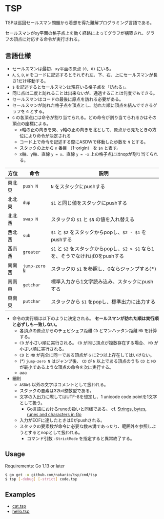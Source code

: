 # TSP

TSPは巡回セールスマン問題から着想を得た難解プログラミング言語である。

セールスマンがxy平面の格子点上を動く経路によってグラフが構築され、グラフの頂点に対応する命令が実行される。

## 言語仕様

- セールスマンは最初、xy平面の原点 `(0, 0)` にいる。
- `A`, `S`, `D`, `W` をコードに記述するとそれぞれ左、下、右、上にセールスマンが長さ1だけ移動する。
- `$` を記述するとセールスマンは現在いる格子点を「訪れる」。
- 同じ点は二度と訪れることは出来ないが、通過することは何度でもできる。
- セールスマンはコードの最後に原点を訪れる必要がある。
- セールスマンが訪れた格子点を頂点とし、訪れた順に頂点を結んでできるグラフを `G` とする。
- `G` の各頂点には命令が割り当てられる。どの命令が割り当てられるかはその頂点の座標による。
  - x軸の正の向きを東、y軸の正の向きを北として、原点から見たときの方位により命令が決定される
  - コード上で命令を記述する際にASDWで移動した歩数を `N` とする。
  - スタックの上から `n` 番目 （1-origin） を `$n` と表す。
  - x軸、y軸、直線 `y = x`、直線 `y = -x` 上の格子点にはnopが割り当てられる。

|方位|命令|説明|
|---|---|---|
|東北東|`push N`|`N` をスタックにpushする|
|北北東|`dup`|`$1` と同じ値をスタックにpushする|
|北北西|`swap N`|スタックの `$1` と `$N` の値を入れ替える|
|西北西|`sub`|`$1` と `$2` をスタックからpopし、`$2 - $1` をpushする|
|西南西|`greater`|`$1` と `$2` をスタックからpopし、`$2 > $1` なら1を、そうでなければ0をpushする|
|南南西|`jump-zero N`|スタックの `$1` を参照し、0ならジャンプする(*)|
|南南東|`getchar`|標準入力から1文字読み込み、スタックにpushする|
|東南東|`putchar`|スタックから `$1` をpopし、標準出力に出力する|

- 命令の実行順は以下のように決定される。 **セールスマンが訪れた順は実行順と必ずしも一致しない。**
  - 各頂点の原点からのチェビシェフ距離 `CD` とマンハッタン距離 `MD` を計算する。
  - `CD` が小さい順に実行される。 `CD` が同じ頂点が複数存在する場合、 `MD` が小さい順に実行される。
  - `CD` と `MD` が完全に同一である頂点が `G` に2つ以上存在してはいけない。
  - (*) `jump-zero N` はジャンプ後、 `CD` が `N` 以上である頂点のうち `CD` と `MD` が最小であるような頂点の命令を次に実行する。
  - aaa
- 細則
  - `ASDW$` 以外の文字はコメントとして扱われる。
  - スタックの要素は32bit整数型である。
  - 文字の入出力に際してはUTF-8を想定し、1 unicode code pointを1文字として扱う。
    - Go言語におけるruneの扱いと同様である。 cf. [Strings, bytes, runes and characters in Go](https://blog.golang.org/strings)
  - 入力がEOFに達したときは0がpushされる。
  - スタックの要素数が命令に必要な数未満であったり、範囲外を参照しようとするとnopとして扱われる。
    - コマンド引数 `-StrictMode` を指定すると異常終了する。

## Usage

Requirements: Go 1.13 or later

```bash
$ go get -u github.com/nakario/tsp/cmd/tsp
$ tsp [-debug] [-strict] code.tsp
```

## Examples

- [cat.tsp](examples/cat.tsp)
- [hello.tsp](examples/hello.tsp)
